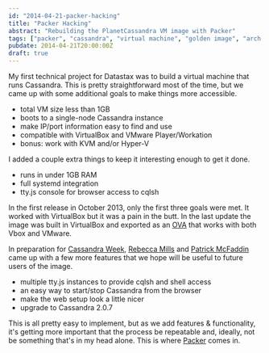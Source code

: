 ```yaml
---
id: "2014-04-21-packer-hacking"
title: "Packer Hacking"
abstract: "Rebuilding the PlanetCassandra VM image with Packer"
tags: ["packer", "cassandra", "virtual machine", "golden image", "arch linux"]
pubdate: 2014-04-21T20:00:00Z
draft: true
---
```


My first technical project for Datastax was to build a virtual machine that runs
Cassandra. This is pretty straightforward most of the time, but we came up with some
additional goals to make things more accessible.

* total VM size less than 1GB
* boots to a single-node Cassandra instance
* make IP/port information easy to find and use
* compatible with VirtualBox and VMware Player/Workation
* bonus: work with KVM and/or Hyper-V

I added a couple extra things to keep it interesting enough to get it done.

* runs in under 1GB RAM
* full systemd integration
* tty.js console for browser access to cqlsh

In the first release in October 2013, only the first three goals were met. It worked with VirtualBox
but it was a pain in the butt. In the last update
the image was built in VirtualBox and exported as an [OVA]() that works with both Vbox and VMware.

In preparation for [Cassandra Week](), [Rebecca Mills]() and [Patrick McFaddin]() came up with a few
more features that we hope will be useful to future users of the image.

* multiple tty.js instances to provide cqlsh and shell access
* an easy way to start/stop Cassandra from the browser
* make the web setup look a little nicer
* upgrade to Cassandra 2.0.7

This is all pretty easy to implement, but as we add features & functionality, it's getting more
important that the process be repeatable and, ideally, not be something that's in my head alone.
This is where [Packer](http://packer.io) comes in.
